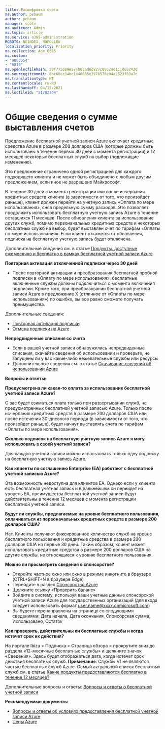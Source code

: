 ```yaml
---
title: Расшифровка счета
ms.author: pebaum
author: pebaum
manager: scotv
ms.audience: Admin
ms.topic: article
ms.service: o365-administration
ROBOTS: NOINDEX, NOFOLLOW
localization_priority: Priority
ms.collection: Adm_O365
ms.custom:
- "9003554"
- "6819"
ms.openlocfilehash: 58f775b89e574b03ad8d927c0952ad1c1d66243d
ms.sourcegitcommit: 8bc60ec34bc1e40685e3976576e04a2623f63a7c
ms.translationtype: HT
ms.contentlocale: ru-RU
ms.lasthandoff: 04/15/2021
ms.locfileid: "51782704"
---
```

# <a name="understand-billing-amount"></a>Общие сведения о сумме выставления счетов

Предложение бесплатной учетной записи Azure включает кредитные средства Azure в размере 200 долларов США (которые должны быть использованы в течение первых 30 дней с момента регистрации) и 12 месяцев некоторых бесплатных служб на выбор (подлежащие изменению).

Это предложение ограничено одной регистрацией для каждого подходящего клиента и не может быть объединено с любым другим предложением, если иное не разрешено Майкрософт.

В течение 30 дней с момента регистрации или после исчерпания кредитных средств клиента (в зависимости от того, что произойдет раньше), клиент должен перейти на учетную запись «Оплата по мере использования», сняв предельную сумму расходов. Это позволяет продолжить использовать бесплатную учетную запись Azure в течение оставшихся 11 месяцев. После обновления клиента за использование других служб, помимо первоначальных кредитных средств и некоторых бесплатных служб на выбор, будет выставлен счет по тарифам «Оплаты по мере использования». Если клиент откажется от обновления, подписка на бесплатную учетную запись будет отключена.

Дополнительные сведения см. в статье [Продукты, доступные ежемесячно и бесплатно в рамках бесплатной учетной записи Azure](https://azure.microsoft.com/free/free-account-faq/)

**Повторная активация отключенной подписки через 30 дней**

- После повторной активации и преобразования бесплатной пробной подписки в «Оплату по мере использования», бесплатные включенные службы должны подключиться с момента включения подписки. Кроме того, при преобразовании бесплатной учетной записи Azure в предложение X (отличное от «Оплаты по мере использования») по ошибке, вы все равно сможете получать преимущества.

Дополнительные сведения: 
- [Повторная активация подписки](https://docs.microsoft.com/azure/billing/billing-subscription-become-disable?WT.mc_id=Portal-Microsoft_Azure_Support)
- [Отмена подписки на Azure](https://docs.microsoft.com/azure/billing/billing-how-to-cancel-azure-subscription?WT.mc_id=Portal-Microsoft_Azure_Support)

**Непредвиденные списания со счета**

- Если в вашей учетной записи обнаружились непредвиденные списания, скачайте сведения об использовании и проверьте, не запущены ли у вас какие-либо нежелательные службы или ресурсы
- Дополнительные сведения см. в статье [Скачивание сведений об использовании Azure](https://docs.microsoft.com/azure/billing/billing-download-azure-invoice-daily-usage-date?WT.mc_id=Portal-Microsoft_Azure_Support#download-usage)

**Вопросы и ответы:**

**Предусмотрена ли какая-то оплата за использование бесплатной учетной записи Azure?**

С вас будет взиматься плата только при развертывании служб, не предусмотренных бесплатной учетной записью Azure. Только после исчерпания кредитных средств в размере 200 долларов США или после истечения 30-дневного периода (в зависимости от того, что произойдет раньше), будет начнут выставлять счета по тарифам «Оплаты по мере использования».

**Сколько подписок на бесплатную учетную запись Azure я могу использовать в своей учетной записи?**  

Для каждой учетной записи можно использовать только одну подписку на бесплатную учетную запись Azure.

**Как клиенты по соглашению Enterprise (EA) работают с бесплатной учетной записью Azure?**  

Эта возможность недоступна для клиентов EA. Однако если у клиента есть бесплатная учетная запись и в дальнейшем он перейдет на уровень EA, преимущества бесплатной учетной записи будут действительны в течение 12 месяцев с момента регистрации бесплатной учетной записи.

**Будут ли службы, предлагаемые на уровне бесплатного пользования, оплачиваться из первоначальных кредитных средств в размере 200 долларов США?**  

Нет. Клиенты получают фиксированное количество служб на уровне бесплатного пользования и кредитные средства в размере 200 долларов США на первые 30 дней. Таким образом, клиент может использовать кредитные средства в размере 200 долларов США на другие службы, не относящиеся к уровню бесплатного пользования.

**Можно ли просмотреть сведения о спонсорстве?**

- Откройте частное окно или окно в режиме инкогнито в браузере (CTRL+SHIFT+N в браузере Edge)
- Перейдите в раздел [Спонсорство Azure](http://www.microsoftazuresponsorships.com/)
- Щелкните ссылку «Проверить баланс»
- Войдите в систему, используя ваши учетные данные спонсорской учетной записи Azure для государственных организаций (для входа следует использовать формат user.name@xxxx.onmicrosoft.com)
- Вы будете перенаправлены на страницу со следующими сведениями: Дата начала, Дата окончания, Спонсорская сумма, Использовано, Остаток

**Как проверить, действительны ли бесплатные службы и когда истечет срок их действия?**

На портале Ibiza > Подписка > Страница обзора > прокрутите вниз до раздела «12-месячные бесплатные службы» и щелкните значок «Сведения». Здесь будет отображаться дата, когда истечет срок действия бесплатных служб. **Примечание**: Службы V1 не являются частью бесплатных служб Azure. Самый актуальный список бесплатных служб см. в статье [Какие продукты предоставляются бесплатно в течение 12 месяцев?](http://www.microsoftazuresponsorships.com/)

Дополнительные вопросы и ответы: [Вопросы и ответы о бесплатной учетной записи](https://azure.microsoft.com/free/free-account-faq/)

**Рекомендуемые документы**

- [Вопросы и ответы об условиях предоставления бесплатной учетной записи Azure](https://azure.microsoft.com/offers/ms-azr-0044p/)
- [Цены Azure](https://azure.microsoft.com/pricing/)